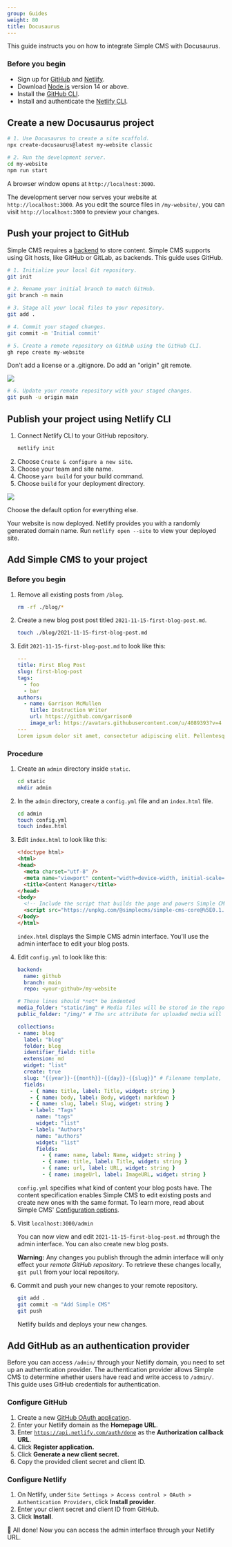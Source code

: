 ```yaml
---
group: Guides
weight: 80
title: Docusaurus
---
```

This guide instructs you on how to integrate Simple CMS with Docusaurus.

### Before you begin

* Sign up for [GitHub](www.github.com) and [Netlify](www.netlify.com).
* Download [Node.js](https://nodejs.org/en/download/) version 14 or above.
* Install the [GitHub CLI](https://cli.github.com/).
* Install and authenticate the [Netlify CLI](https://docs.netlify.com/cli/get-started/).

## Create a new Docusaurus project

```bash
# 1. Use Docusaurus to create a site scaffold.
npx create-docusaurus@latest my-website classic

# 2. Run the development server.
cd my-website
npm run start
```

A browser window opens at `http://localhost:3000`. 

The development server now serves your website at `http://localhost:3000`. As you edit the source files in `/my-website/`, you can visit `http://localhost:3000` to preview your changes.

</li>

</ol>

## Push your project to GitHub

Simple CMS requires a [backend](https://www.netlifycms.org/docs/backends-overview/) to store content. Simple CMS supports using Git hosts, like GitHub or GitLab, as backends. This guide uses GitHub. 

```bash
# 1. Initialize your local Git repository.  
git init

# 2. Rename your initial branch to match GitHub.
git branch -m main

# 3. Stage all your local files to your repository.
git add . 

# 4. Commit your staged changes.
git commit -m 'Initial commit'

# 5. Create a remote repository on GitHub using the GitHub CLI.
gh repo create my-website
```

Don't add a license or a .gitignore. Do add an "origin" git remote.

![](/img/screen-shot-2021-11-15-at-4.16.53-pm.png)

```bash
# 6. Update your remote repository with your staged changes. 
git push -u origin main
```

## Publish your project using Netlify CLI

<ol>
<li> Connect Netlify CLI to your GitHub repository.

```bash
netlify init
```

</li>
<li> Choose <code>Create & configure a new site</code>. </li>
<li> Choose your team and site name. </li>
<li> Choose <code>yarn build</code> for your build command. </li>
<li> Choose <code>build</code> for your deployment directory. </li>
</ol>

![](/img/screen-shot-2021-11-16-at-1.34.18-PM.png)

Choose the default option for everything else. 

Your website is now deployed. Netlify provides you with a randomly generated domain name. Run `netlify open --site` to view your deployed site.

## Add Simple CMS to your project

### Before you begin

<ol>

<li> Remove all existing posts from <code>/blog</code>.

```bash 
rm -rf ./blog/*
```

</li>

<li> Create a new blog post post titled <code>2021-11-15-first-blog-post.md</code>.

```bash
touch ./blog/2021-11-15-first-blog-post.md
```

</li>

<li> Edit <code>2021-11-15-first-blog-post.md</code> to look like this:

```yaml
---
title: First Blog Post
slug: first-blog-post
tags:
  - foo
  - bar
authors:
  - name: Garrison McMullen
    title: Instruction Writer
    url: https://github.com/garrison0
    image_url: https://avatars.githubusercontent.com/u/4089393?v=4
---
Lorem ipsum dolor sit amet, consectetur adipiscing elit. Pellentesque elementum dignissim ultricies. Fusce rhoncus ipsum tempor eros aliquam consequat.
```

</li>

</ol>

### Procedure

<ol>

<li> Create an <code>admin</code> directory inside <code>static</code>.

```bash
cd static
mkdir admin
```

</li> 

<li> In the <code>admin</code> directory, create a <code>config.yml</code> file and an <code>index.html</code> file.

```bash
cd admin
touch config.yml
touch index.html
```

</li> 

<li> Edit <code>index.html</code> to look like this:

```html
<!doctype html>
<html>
<head>
  <meta charset="utf-8" />
  <meta name="viewport" content="width=device-width, initial-scale=1.0" />
  <title>Content Manager</title>
</head>
<body>
  <!-- Include the script that builds the page and powers Simple CMS -->
  <script src="https://unpkg.com/@simplecms/simple-cms-core@%5E0.1.0/dist/simple-cms-core.js"></script>
</body>
</html>
```

`index.html` displays the Simple CMS admin interface. You'll use the admin interface to edit your blog posts.

</li> 

<li> Edit <code>config.yml</code> to look like this: 

```yaml
backend:
  name: github
  branch: main 
  repo: <your-github>/my-website

# These lines should *not* be indented
media_folder: "static/img" # Media files will be stored in the repo under static/images/uploads
public_folder: "/img/" # The src attribute for uploaded media will begin with /images/uploads

collections:
- name: blog
  label: "blog"
  folder: blog
  identifier_field: title
  extension: md
  widget: "list"
  create: true
  slug: "{{year}}-{{month}}-{{day}}-{{slug}}" # Filename template, e.g., YYYY-MM-DD-title.md
  fields:
    - { name: title, label: Title, widget: string }
    - { name: body, label: Body, widget: markdown }
    - { name: slug, label: Slug, widget: string }
    - label: "Tags"
      name: "tags"
      widget: "list"
    - label: "Authors"
      name: "authors" 
      widget: "list"
      fields:
        - { name: name, label: Name, widget: string }
        - { name: title, label: Title, widget: string } 
        - { name: url, label: URL, widget: string } 
        - { name: imageUrl, label: ImageURL, widget: string } 
```

`config.yml` specifies what kind of content your blog posts have. The content specification enables Simple CMS to edit existing posts and create new ones with the same format. To learn more, read about Simple CMS' [](https://www.netlifycms.org/docs/configuration-options/)[Configuration options](https://www.netlifycms.org/docs/configuration-options/).
</li> 

<li>
Visit <code>localhost:3000/admin</code>

You can now view and edit `2021-11-15-first-blog-post.md` through the admin interface. You can also create new blog posts. 

**Warning:** Any changes you publish through the admin interface will only effect your *remote GitHub repository*. To retrieve these changes locally, `git pull` from your local repository.
</li>

<li> Commit and push your new changes to your remote repository. 

```bash
git add . 
git commit -m "Add Simple CMS"
git push
```

Netlify builds and deploys your new changes. 

</li>

</ol>

## Add GitHub as an authentication provider

Before you can access `/admin/` through your Netlify domain, you need to set up an authentication provider. The authentication provider allows Simple CMS to determine whether users have read and write access to `/admin/`. This guide uses GitHub credentials for authentication. 

### Configure GitHub 

1. Create a new [GitHub OAuth application](https://github.com/settings/applications/new). 
2. Enter your Netlify domain as the **Homepage URL**.
3. Enter <code>https://api.netlify.com/auth/done</code> as the **Authorization callback URL**.
4. Click **Register application.**
5. Click **Generate a new client secret.** 
6. Copy the provided client secret and client ID.

### Configure Netlify

1. On Netlify, under `Site Settings > Access control > OAuth > Authentication Providers`, click **Install provider**.
2. Enter your client secret and client ID from GitHub.
3. Click **Install**.

🎉 All done! Now you can access the admin interface through your Netlify URL.